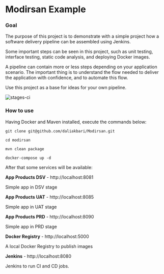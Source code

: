 # Modirsan Example

### Goal

The purpose of this project is to demonstrate with a simple project how a software delivery pipeline can be assembled using Jenkins.

Some important steps can be seen in this project, such as unit testing, interface testing, static code analysis, and deploying Docker images.

A pipeline can contain more or less steps depending on your application scenario. The important thing is to understand the flow needed to deliver the application with confidence, and to automate this flow.

Use this project as a base for ideas for your own pipeline.

![stages-ci](media/stages-ci.png)

### How to use

Having Docker and Maven installed, execute the commands below:

```
git clone git@github.com/daliakbari/Modirsan.git

cd modirsan

mvn clean package

docker-compose up -d
```

After that some services will be available:

**App Products DSV** - http://localhost:8081

Simple app in DSV stage

**App Products UAT** - http://localhost:8085

Simple app in UAT stage

**App Products PRD** - http://localhost:8090

Simple app in PRD stage

**Docker Registry** - http://localhost:5000

A local Docker Registry to publish images

**Jenkins** - http://localhost:8080

Jenkins to run CI and CD jobs.


